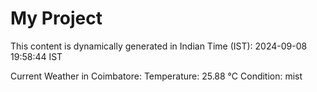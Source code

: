 # My Project

This content is dynamically generated in Indian Time (IST): 2024-09-08 19:58:44 IST


Current Weather in Coimbatore:
Temperature: 25.88 °C
Condition: mist
